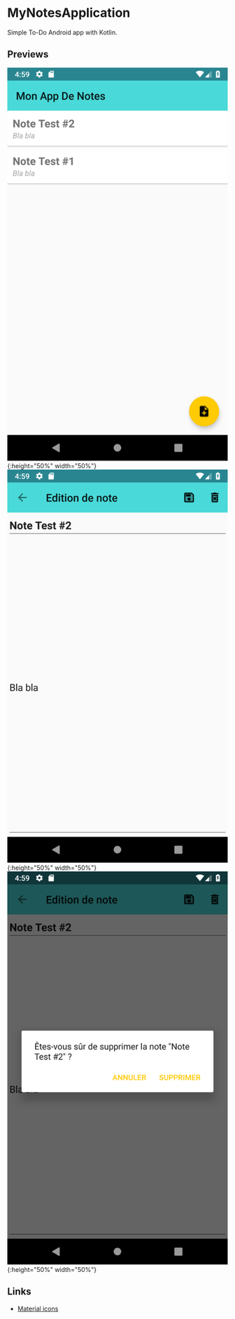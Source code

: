 # MyNotesApplication
Simple To-Do Android app with Kotlin.

## Previews
![Preview1](./preview/Screenshot_1556557146.png?raw=true "Preview1"){:height="50%" width="50%"}
![Preview2](./preview/Screenshot_1556557156.png?raw=true "Preview2"){:height="50%" width="50%"}
![Preview3](./preview/Screenshot_1556557159.png?raw=true "Preview3"){:height="50%" width="50%"}

## Links

- [Material icons](https://material.io/tools/icons/?style=baseline)